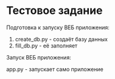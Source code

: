 # Тестовое задание

Подготовка к запуску ВЕБ приложения:
1. create_db.py - создаёт базу данных
2. fill_db.py - её заполняет

Запуск ВЕБ приложения:

app.py - запускает само приложение

